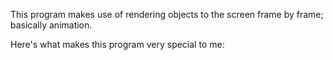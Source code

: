 This program makes use of rendering objects to the screen frame by frame; basically animation.

Here's what makes this program very special to me:
